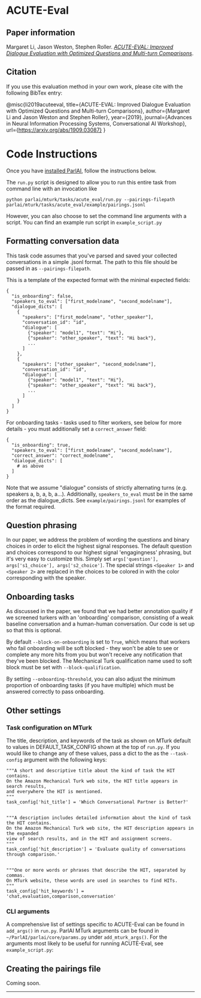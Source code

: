 # ACUTE-Eval

## Paper information

Margaret Li, Jason Weston, Stephen Roller.
_[ACUTE-EVAL: Improved Dialogue Evaluation with Optimized Questions and Multi-turn Comparisons](https://arxiv.org/abs/1909.03087)_.

## Citation

If you use this evaluation method in your own work, please cite with the
following BibTex entry:

  @misc{li2019acuteeval,
    title={ACUTE-EVAL: Improved Dialogue Evaluation with Optimized Questions and Multi-turn Comparisons},
    author={Margaret Li and Jason Weston and Stephen Roller},
    year={2019},
    journal={Advances in Neural Information Processing Systems, Conversational AI Workshop},
    url={https://arxiv.org/abs/1909.03087}
  }

# Code Instructions
Once you have [installed ParlAI](https://github.com/facebookresearch/ParlAI/#installing-parlai),
follow the instructions below.

The `run.py` script is designed to allow you to run this entire task from command line with an invocation like

    python parlai/mturk/tasks/acute_eval/run.py --pairings-filepath parlai/mturk/tasks/acute_eval/example/pairings.jsonl

However, you can also choose to set the command line arguments with a script. You can find an example run script in `example_script.py`


## Formatting conversation data

This task code assumes that you've parsed and saved your collected conversations in a simple .jsonl format. The path to this file should be passed in as `--pairings-filepath`.

This is a template of the expected format with the minimal expected fields:

    {
      "is_onboarding": false,
      "speakers_to_eval": ["first_modelname", "second_modelname"],
      "dialogue_dicts": [
        {
          "speakers": ["first_modelname", "other_speaker"],
          "conversation_id": "id",
          "dialogue": [
            {"speaker": "model1", "text": "Hi"},
            {"speaker": "other_speaker", "text": "Hi back"},
            ...
          ]
        },
        {
          "speakers": ["other_speaker", "second_modelname"],
          "conversation_id": "id",
          "dialogue": [
            {"speaker": "model1", "text": "Hi"},
            {"speaker": "other_speaker", "text": "Hi back"},
            ...
          ]
        }
      ]
    }

For onboarding tasks - tasks used to filter workers, see below for more details - you must additionally set a `correct_answer` field:

    {
      "is_onboarding": true,
      "speakers_to_eval": ["first_modelname", "second_modelname"],
      "correct_answer": "correct_modelname",
      "dialogue_dicts": [
        # as above
      ]
    }


Note that we assume "dialogue" consists of strictly alternating turns (e.g. speakers a, b, a, b, a...). Additionally, `speakers_to_eval` must be in the same order as the dialogue_dicts. See `example/pairings.jsonl` for examples of the format required.

## Question phrasing

In our paper, we address the problem of wording the questions and binary choices in order to elicit the highest signal responses. The default question and choices correspond to our highest signal 'engagingness' phrasing, but it's very easy to customize this. Simply set `args['question'], args['s1_choice'], args['s2_choice']`. The special strings `<Speaker 1>` and `<Speaker 2>` are replaced in the choices to be colored in with the color corresponding with the speaker.


## Onboarding tasks

As discussed in the paper, we found that we had better annotation quality if we screened turkers with an 'onboarding' comparison, consisting of a weak baseline conversation and a human-human conversation. Our code is set up so that this is optional.

By default `--block-on-onboarding` is set to `True`, which means that workers who fail onboarding will be soft blocked - they won't be able to see or complete any more hits from you but won't receive any notification that they've been blocked. The Mechanical Turk qualification name used to soft block must be set with `--block-qualification`.

By setting `--onboarding-threshold`, you can also adjust the minimum proportion of onboarding tasks (if you have multiple) which must be answered correctly to pass onboarding.


## Other settings

### Task configuration on MTurk

The title, description, and keywords of the task as shown on MTurk default to values in DEFAULT_TASK_CONFIG shown at the top of `run.py`. If you would like to change any of these values, pass a dict to the as the `--task-config` argument with the following keys:

    """A short and descriptive title about the kind of task the HIT contains.
    On the Amazon Mechanical Turk web site, the HIT title appears in search results,
    and everywhere the HIT is mentioned.
    """
    task_config['hit_title'] = 'Which Conversational Partner is Better?'


    """A description includes detailed information about the kind of task the HIT contains.
    On the Amazon Mechanical Turk web site, the HIT description appears in the expanded
    view of search results, and in the HIT and assignment screens.
    """
    task_config['hit_description'] = 'Evaluate quality of conversations through comparison.'


    """One or more words or phrases that describe the HIT, separated by commas.
    On MTurk website, these words are used in searches to find HITs.
    """
    task_config['hit_keywords'] = 'chat,evaluation,comparison,conversation'



### CLI arguments

A comprehensive list of settings specific to ACUTE-Eval can be found in `add_args()` in `run.py`. ParlAI MTurk arguments can be found in `~/ParlAI/parlai/core/params.py` under `add_mturk_args()`. For the arguments most likely to be useful for running ACUTE-Eval, see `example_script.py`:


## Creating the pairings file

Coming soon.


** **
